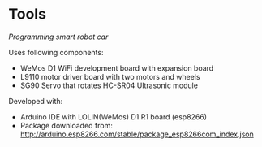 # Tools

*Programming smart robot car*

Uses following components:
- WeMos D1 WiFi development board with expansion board
- L9110 motor driver board with two motors and wheels
- SG90 Servo that rotates HC-SR04 Ultrasonic module

Developed with:
- Arduino IDE with LOLIN(WeMos) D1 R1 board (esp8266)
- Package downloaded from: http://arduino.esp8266.com/stable/package_esp8266com_index.json